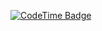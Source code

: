 
[![CodeTime Badge](https://img.shields.io/endpoint?style=flat-square&color=096&url=https%3A%2F%2Fapi.codetime.dev%2Fshield%3Fid%3D24269%26project%3D%26in=0)](https://codetime.dev)


